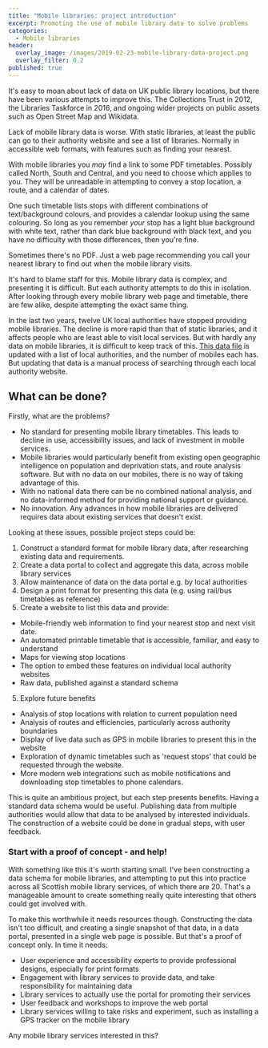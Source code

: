 ```yaml
---
title: "Mobile libraries: project introduction"
excerpt: Promoting the use of mobile library data to solve problems
categories:
  - Mobile libraries
header:
  overlay_image: /images/2019-02-23-mobile-library-data-project.png
  overlay_filter: 0.2
published: true
---
```


It's easy to moan about lack of data on UK public library locations, but there have been various attempts to improve this. The Collections Trust in 2012, the Libraries Taskforce in 2016, and ongoing wider projects on public assets such as Open Street Map and Wikidata.

Lack of mobile library data is worse. With static libraries, at least the public can go to their authority website and see a list of libraries. Normally in accessible web formats, with features such as finding your nearest.

With mobile libraries you *may* find a link to some PDF timetables. Possibly called North, South and Central, and you need to choose which applies to you. They will be unreadable in attempting to convey a stop location, a route, and a calendar of dates.

One such timetable lists stops with different combinations of text/background colours, and provides a calendar lookup using the same colouring. So long as you remember *your* stop has a light blue background with white text, rather than dark blue background with black text, and you have no difficulty with those differences, then you're fine.

Sometimes there's no PDF. Just a web page recommending you call your nearest library to find out when the mobile library visits.

It's hard to blame staff for this. Mobile library data is complex, and presenting it is difficult. But each authority attempts to do this in isolation. After looking through every mobile library web page and timetable, there are few alike, despite attempting the exact same thing.

In the last two years, twelve UK local authorities have stopped providing mobile libraries. The decline is more rapid than that of static libraries, and it affects people who are least able to visit local services. But with hardly any data on mobile libraries, it is difficult to keep track of this. [This data file](https://github.com/LibrariesHacked/mobiles-librarydata/blob/master/data/authorities.csv) is updated with a list of local authorities, and the number of mobiles each has. But updating that data is a manual process of searching through each local authority website.

## What can be done?

Firstly, what are the problems?

* No standard for presenting mobile library timetables. This leads to decline in use, accessibility issues, and lack of investment in mobile services.
* Mobile libraries would particularly benefit from existing open geographic intelligence on population and deprivation stats, and route analysis software. But with no data on our mobiles, there is no way of taking advantage of this.
* With no national data there can be no combined national analysis, and no data-informed method for providing national support or guidance.
* No innovation. Any advances in how mobile libraries are delivered requires data about existing services that doesn't exist.

Looking at these issues, possible project steps could be:

1. Construct a standard format for mobile library data, after researching existing data and requirements.
2. Create a data portal to collect and aggregate this data, across mobile library services
3. Allow maintenance of data on the data portal e.g. by local authorities
4. Design a print format for presenting this data (e.g. using rail/bus timetables as reference) 
5. Create a website to list this data and provide:
  * Mobile-friendly web information to find your nearest stop and next visit date.
  * An automated printable timetable that is accessible, familiar, and easy to understand
  * Maps for viewing stop locations
  * The option to embed these features on individual local authority websites
  * Raw data, published against a standard schema
5. Explore future benefits
  * Analysis of stop locations with relation to current population need
  * Analysis of routes and efficiencies, particularly across authority boundaries
  * Display of live data such as GPS in mobile libraries to present this in the website
  * Exploration of dynamic timetables such as 'request stops' that could be requested through the website.
  * More modern web integrations such as mobile notifications and downloading stop timetables to phone calendars.

This is quite an ambitious project, but each step presents benefits. Having a standard data schema would be useful. Publishing data from multiple authorities would allow that data to be analysed by interested individuals. The construction of a website could be done in gradual steps, with user feedback.

### Start with a proof of concept - and help!

With something like this it's worth starting small. I've been constructing a data schema for mobile libraries, and attempting to put this into practice across all Scottish mobile library services, of which there are 20. That's a manageable amount to create something really quite interesting that others could get involved with.

To make this worthwhile it needs resources though. Constructing the data isn't too difficult, and creating a single snapshot of that data, in a data portal, presented in a single web page is possible. But that's a proof of concept only. In time it needs:

* User experience and accessibility experts to provide professional designs, especially for print formats
* Engagement with library services to provide data, and take responsibility for maintaining data
* Library services to actually use the portal for promoting their services
* User feedback and workshops to improve the web portal
* Library services willing to take risks and experiment, such as installing a GPS tracker on the mobile library

Any mobile library services interested in this?
